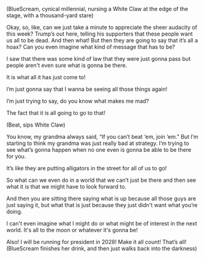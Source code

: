 (BlueScream, cynical millennial, nursing a White Claw at the edge of the stage, with a thousand-yard stare)

Okay, so, like, can we just take a minute to appreciate the sheer audacity of this week? Trump’s out here, telling his supporters that these people want us all to be dead. And then what! But then they are going to say that it’s all a hoax? Can you even imagine what kind of message that has to be?

I saw that there was some kind of law that they were just gonna pass but people aren't even sure what is gonna be there.

It is what all it has just come to!

I’m just gonna say that I wanna be seeing all those things again!

I’m just trying to say, do you know what makes me mad?

The fact that it is all going to go to that!

(Beat, sips White Claw)

You know, my grandma always said, “If you can’t beat ‘em, join ‘em.” But I’m starting to think my grandma was just really bad at strategy. I’m trying to see what’s gonna happen when no one even is gonna be able to be there for you.

It’s like they are putting alligators in the street for all of us to go!

So what can we even do in a world that we can’t just be there and then see what it is that we might have to look forward to.

And then you are sitting there saying what is up because all those guys are just saying it, but what that is just because they just didn't want what you’re doing.

I can't even imagine what I might do or what might be of interest in the next world. It's all to the moon or whatever it's gonna be!

Also! I will be running for president in 2028! Make it all count! That’s all!
(BlueScream finishes her drink, and then just walks back into the darkness)
```